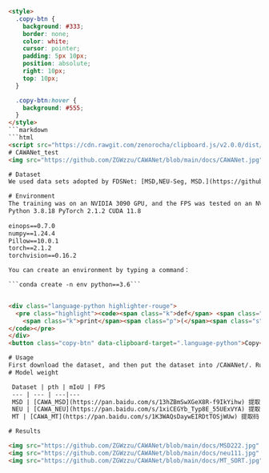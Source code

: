 ```html
<style>
  .copy-btn {
    background: #333;
    border: none;
    color: white;
    cursor: pointer;
    padding: 5px 10px;
    position: absolute;
    right: 10px;
    top: 10px;
  }

  .copy-btn:hover {
    background: #555;
  }
</style>  
```markdown
```html
<script src="https://cdn.rawgit.com/zenorocha/clipboard.js/v2.0.0/dist/clipboard.min.js"></script>
# CAWANet_test
<img src="https://github.com/ZGWzzu/CAWANet/blob/main/docs/CAWANet.jpg" width = 800px>

# Dataset
We used data sets adopted by FDSNet: [MSD,NEU-Seg, MSD.](https://github.com/jianzhang96/fdsnet?tab=readme-ov-file)

# Environment
The training was on an NVIDIA 3090 GPU, and the FPS was tested on an NVIDIA 1080Ti GPU   
Python 3.8.18 PyTorch 2.1.2 CUDA 11.8  
   
einops==0.7.0  
numpy==1.24.4  
Pillow==10.0.1  
torch==2.1.2  
torchvision==0.16.2  

You can create an environment by typing a command：  

```conda create -n env python==3.6```   


<div class="language-python highlighter-rouge">
  <pre class="highlight"><code><span class="k">def</span> <span class="nf">hello_world</span><span class="p">(</span><span class="n">name</span><span class="p">):</span>
    <span class="k">print</span><span class="p">(</span><span class="s">'Hello, '</span> <span class="o">+</span> <span class="n">name</span><span class="p">)</span>
</code></pre>
</div>
<button class="copy-btn" data-clipboard-target=".language-python">Copy</button>

# Usage
First download the dataset, and then put the dataset into /CAWANet/. Run python test_MSD.py
# Model weight

 Dataset | pth | mIoU | FPS 
 --- | --- | ---|---
 MSD | [CAWA_MSD](https://pan.baidu.com/s/13hZBmSwXGeX8R-f9IkYihw) 提取码：8bnv | 90.1 | 186.5
 NEU | [CAWA_NEU](https://pan.baidu.com/s/1xiCEGYb_Typ8E_55UExVYA) 提取码：hu1s | 77.9 | 420.0
 MT | [CAWA_MT](https://pan.baidu.com/s/1K3WAQsDaywEIRDtTOSjWUw) 提取码：3qtq| 79.5 | 414.7

# Results

<img src="https://github.com/ZGWzzu/CAWANet/blob/main/docs/MSD222.jpg" width = 800px>
<img src="https://github.com/ZGWzzu/CAWANet/blob/main/docs/neu111.jpg" width = 800px>
<img src="https://github.com/ZGWzzu/CAWANet/blob/main/docs/MT_SORT.jpg" width = 800px>
